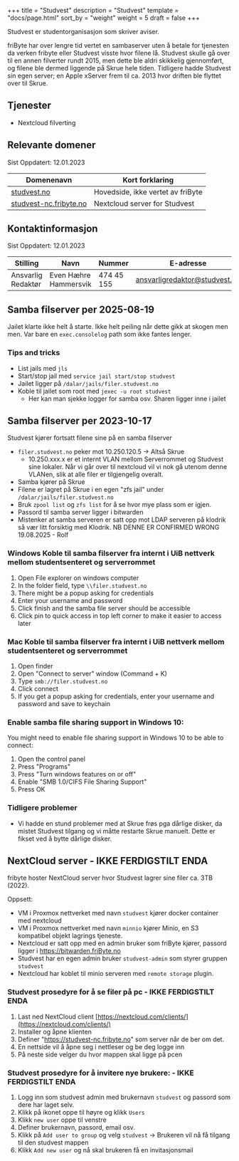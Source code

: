 +++
title = "Studvest"
description = "Studvest"
template = "docs/page.html"
sort_by = "weight"
weight = 5
draft = false
+++

Studvest er studentorganisasjon som skriver aviser.

friByte har over lengre tid vertet en sambaserver uten å betale for tjenesten da
verken fribyte eller Studvest visste hvor filene lå. Studvest skulle gå over til
en annen filverter rundt 2015, men dette ble aldri skikkelig gjennomført, og
filene ble dermed liggende på Skrue hele tiden. Tidligere hadde Studvest sin
egen server; en Apple xServer frem til ca. 2013 hvor driften ble flyttet over
til Skrue.

## Tjenester

- Nextcloud filverting

## Relevante domener

Sist Oppdatert: 12.01.2023

| Domenenavn                                               | Kort forklaring                   |
| -------------------------------------------------------- | --------------------------------- |
| [studvest.no](https://studvest.no)                       | Hovedside, ikke vertet av friByte |
| [studvest-nc.fribyte.no](https://studvest-nc.fribyte.no) | Nextcloud server for Studvest     |

## Kontaktinformasjon

Sist Oppdatert: 12.01.2023

| Stilling           | Navn                  | Nummer     | E-adresse                     |
| ------------------ | --------------------- | ---------- | ----------------------------- |
| Ansvarlig Redaktør | Even Hæhre Hammersvik | 474 45 155 | ansvarligredaktor@studvest.no |

## Samba filserver per 2025-08-19

Jailet klarte ikke helt å starte. Ikke helt peiling når dette gikk at skogen men
men. Var bare en `exec.consolelog` path som ikke fantes lenger.

### Tips and tricks

- List jails med `jls`
- Start/stop jail med `service jail start/stop studvest`
- Jailet ligger på `/dalar/jails/filer.studvest.no`
- Koble til jailet som root med `jexec -u root studvest`
  - Her kan man sjekke logger for samba osv. Sharen ligger inne i jailet

## Samba filserver per 2023-10-17

Studvest kjører fortsatt filene sine på en samba filserver

- `filer.studvest.no` peker mot 10.250.120.5 -> Altså Skrue
  - 10.250.xxx.x er et internt VLAN mellom Serverrommet og Studvest sine
    lokaler. Når vi går over til nextcloud vil vi nok gå utenom denne VLANen,
    slik at alle filer er tilgjengelig overalt.
- Samba kjører på Skrue
- Filene er lagret på Skrue i en egen "zfs jail" under
  `/dalar/jails/filer.studvest.no`
- Bruk `zpool list` og `zfs list` for å se hvor mye plass som er igjen.
- Passord til samba server ligger i bitwarden
- Mistenker at samba serveren er satt opp mot LDAP serveren på klodrik så vær
  litt forsiktig med Klodrik. NB DENNE ER CONFIRMED WRONG 19.08.2025 - Rolf

### Windows Koble til samba filserver fra internt i UiB nettverk mellom studentsenteret og serverrommet

1. Open File explorer on windows computer
2. In the folder field, type `\\filer.studvest.no`
3. There might be a popup asking for credentials
4. Enter your username and password
5. Click finish and the samba file server should be accessible
6. Click pin to quick access in top left corner to make it easier to access
   later

### Mac Koble til samba filserver fra internt i UiB nettverk mellom studentsenteret og serverrommet

1. Open finder
2. Open "Connect to server" window (Command + K)
3. Type `smb://filer.studvest.no`
4. Click connect
5. If you get a popup asking for credentials, enter your username and password
   and save to keychain

### Enable samba file sharing support in Windows 10:

You might need to enable file sharing support in Windows 10 to be able to
connect:

1. Open the control panel
2. Press "Programs"
3. Press "Turn windows features on or off"
4. Enable "SMB 1.0/CIFS File Sharing Support"
5. Press OK

### Tidligere problemer

- Vi hadde en stund problemer med at Skrue frøs pga dårlige disker, da mistet
  Studvest tilgang og vi måtte restarte Skrue manuelt. Dette er fikset ved å
  bytte dårlige disker.

## NextCloud server - IKKE FERDIGSTILT ENDA

fribyte hoster NextCloud server hvor Studvest lagrer sine filer ca. 3TB (2022).

Oppsett:

- VM i Proxmox nettverket med navn `studvest` kjører docker container med
  nextcloud
- VM i Proxmox nettverket med navn `minnio` kjører Minio, en S3 kompatibel
  objekt lagrings tjeneste.
- Nextcloud er satt opp med en admin bruker som friByte kjører, passord ligger i
  https://bitwarden.friByte.no
- Studvest har en egen admin bruker `studvest-admin` som styrer gruppen
  `studvest`
- Nextcloud har koblet til minio serveren med `remote storage` plugin.

### Studvest prosedyre for å se filer på pc - IKKE FERDIGSTILT ENDA

1. Last ned NextCloud client
   [https://nextcloud.com/clients/](https://nextcloud.com/clients/)
2. Installer og åpne klienten
3. Definer "https://studvest-nc.fribyte.no" som server når de ber om det.
4. En nettside vil å åpne seg i nettleser og be deg logge inn
5. På neste side velger du hvor mappen skal ligge på pcen

### Studvest prosedyre for å invitere nye brukere: - IKKE FERDIGSTILT ENDA

1. Logg inn som studvest admin med brukernavn `studvest` og passord som dere har
   laget selv.
2. Klikk på ikonet oppe til høyre og klikk `Users`
3. Klikk `new user` oppe til venstre
4. Definer brukernavn, passord, email osv.
5. Klikk på `Add user to group` og velg `studvest` -> Brukeren vil nå få tilgang
   til den studvest mappen
6. Klikk `Add new user` og nå skal brukeren få en invitasjonsmail
